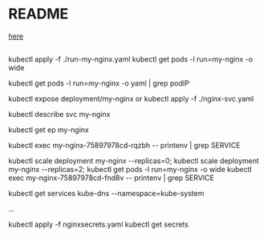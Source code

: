 # README

[here](https://kubernetes.io/docs/concepts/services-networking/connect-applications-service/)


##

kubectl apply -f ./run-my-nginx.yaml
kubectl get pods -l run=my-nginx -o wide

kubectl get pods -l run=my-nginx -o yaml | grep podIP

kubectl expose deployment/my-nginx
or
kubectl apply -f ./nginx-svc.yaml

kubectl describe svc my-nginx

kubectl get ep my-nginx

kubectl exec my-nginx-75897978cd-rqzbh -- printenv | grep SERVICE

kubectl scale deployment my-nginx --replicas=0; kubectl scale deployment my-nginx --replicas=2;
kubectl get pods -l run=my-nginx -o wide
kubectl exec my-nginx-75897978cd-fnd8v -- printenv | grep SERVICE

kubectl get services kube-dns --namespace=kube-system

...

kubectl apply -f nginxsecrets.yaml
kubectl get secrets

